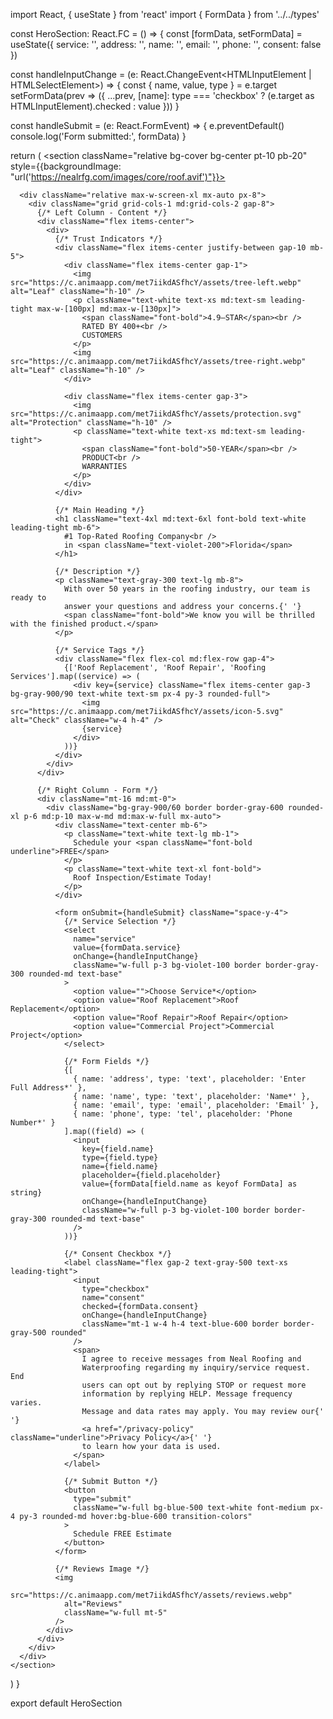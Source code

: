 import React, { useState } from 'react'
import { FormData } from '../../types'

const HeroSection: React.FC = () => {
  const [formData, setFormData] = useState<FormData>({
    service: '',
    address: '',
    name: '',
    email: '',
    phone: '',
    consent: false
  })

  const handleInputChange = (e: React.ChangeEvent<HTMLInputElement | HTMLSelectElement>) => {
    const { name, value, type } = e.target
    setFormData(prev => ({
      ...prev,
      [name]: type === 'checkbox' ? (e.target as HTMLInputElement).checked : value
    }))
  }

  const handleSubmit = (e: React.FormEvent<HTMLFormElement>) => {
    e.preventDefault()
    console.log('Form submitted:', formData)
  }

  return (
    <section className="relative bg-cover bg-center pt-10 pb-20" style={{backgroundImage: "url('https://nealrfg.com/images/core/roof.avif')"}}>
      <div className="absolute inset-0 bg-gray-900/90"></div>
      
      <div className="relative max-w-screen-xl mx-auto px-8">
        <div className="grid grid-cols-1 md:grid-cols-2 gap-8">
          {/* Left Column - Content */}
          <div className="flex items-center">
            <div>
              {/* Trust Indicators */}
              <div className="flex items-center justify-between gap-10 mb-5">
                <div className="flex items-center gap-1">
                  <img src="https://c.animaapp.com/met7iikdASfhcY/assets/tree-left.webp" alt="Leaf" className="h-10" />
                  <p className="text-white text-xs md:text-sm leading-tight max-w-[100px] md:max-w-[130px]">
                    <span className="font-bold">4.9—STAR</span><br />
                    RATED BY 400+<br />
                    CUSTOMERS
                  </p>
                  <img src="https://c.animaapp.com/met7iikdASfhcY/assets/tree-right.webp" alt="Leaf" className="h-10" />
                </div>
                
                <div className="flex items-center gap-3">
                  <img src="https://c.animaapp.com/met7iikdASfhcY/assets/protection.svg" alt="Protection" className="h-10" />
                  <p className="text-white text-xs md:text-sm leading-tight">
                    <span className="font-bold">50-YEAR</span><br />
                    PRODUCT<br />
                    WARRANTIES
                  </p>
                </div>
              </div>
              
              {/* Main Heading */}
              <h1 className="text-4xl md:text-6xl font-bold text-white leading-tight mb-6">
                #1 Top-Rated Roofing Company<br />
                in <span className="text-violet-200">Florida</span>
              </h1>
              
              {/* Description */}
              <p className="text-gray-300 text-lg mb-8">
                With over 50 years in the roofing industry, our team is ready to
                answer your questions and address your concerns.{' '}
                <span className="font-bold">We know you will be thrilled with the finished product.</span>
              </p>
              
              {/* Service Tags */}
              <div className="flex flex-col md:flex-row gap-4">
                {['Roof Replacement', 'Roof Repair', 'Roofing Services'].map((service) => (
                  <div key={service} className="flex items-center gap-3 bg-gray-900/90 text-white text-sm px-4 py-3 rounded-full">
                    <img src="https://c.animaapp.com/met7iikdASfhcY/assets/icon-5.svg" alt="Check" className="w-4 h-4" />
                    {service}
                  </div>
                ))}
              </div>
            </div>
          </div>
          
          {/* Right Column - Form */}
          <div className="mt-16 md:mt-0">
            <div className="bg-gray-900/60 border border-gray-600 rounded-xl p-6 md:p-10 max-w-md md:max-w-full mx-auto">
              <div className="text-center mb-6">
                <p className="text-white text-lg mb-1">
                  Schedule your <span className="font-bold underline">FREE</span>
                </p>
                <p className="text-white text-xl font-bold">
                  Roof Inspection/Estimate Today!
                </p>
              </div>
              
              <form onSubmit={handleSubmit} className="space-y-4">
                {/* Service Selection */}
                <select 
                  name="service" 
                  value={formData.service}
                  onChange={handleInputChange}
                  className="w-full p-3 bg-violet-100 border border-gray-300 rounded-md text-base"
                >
                  <option value="">Choose Service*</option>
                  <option value="Roof Replacement">Roof Replacement</option>
                  <option value="Roof Repair">Roof Repair</option>
                  <option value="Commercial Project">Commercial Project</option>
                </select>
                
                {/* Form Fields */}
                {[
                  { name: 'address', type: 'text', placeholder: 'Enter Full Address*' },
                  { name: 'name', type: 'text', placeholder: 'Name*' },
                  { name: 'email', type: 'email', placeholder: 'Email' },
                  { name: 'phone', type: 'tel', placeholder: 'Phone Number*' }
                ].map((field) => (
                  <input 
                    key={field.name}
                    type={field.type}
                    name={field.name}
                    placeholder={field.placeholder}
                    value={formData[field.name as keyof FormData] as string}
                    onChange={handleInputChange}
                    className="w-full p-3 bg-violet-100 border border-gray-300 rounded-md text-base"
                  />
                ))}
                
                {/* Consent Checkbox */}
                <label className="flex gap-2 text-gray-500 text-xs leading-tight">
                  <input 
                    type="checkbox" 
                    name="consent" 
                    checked={formData.consent}
                    onChange={handleInputChange}
                    className="mt-1 w-4 h-4 text-blue-600 border border-gray-500 rounded"
                  />
                  <span>
                    I agree to receive messages from Neal Roofing and
                    Waterproofing regarding my inquiry/service request. End
                    users can opt out by replying STOP or request more
                    information by replying HELP. Message frequency varies.
                    Message and data rates may apply. You may review our{' '}
                    <a href="/privacy-policy" className="underline">Privacy Policy</a>{' '}
                    to learn how your data is used.
                  </span>
                </label>
                
                {/* Submit Button */}
                <button 
                  type="submit" 
                  className="w-full bg-blue-500 text-white font-medium px-4 py-3 rounded-md hover:bg-blue-600 transition-colors"
                >
                  Schedule FREE Estimate
                </button>
              </form>
              
              {/* Reviews Image */}
              <img 
                src="https://c.animaapp.com/met7iikdASfhcY/assets/reviews.webp" 
                alt="Reviews" 
                className="w-full mt-5"
              />
            </div>
          </div>
        </div>
      </div>
    </section>
  )
}

export default HeroSection
